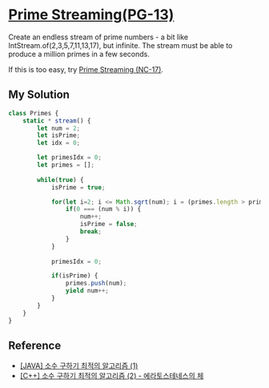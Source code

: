 # [Prime Streaming(PG-13)](https://www.codewars.com/kata/5519a584a73e70fa570005f5/train/javascript)

Create an endless stream of prime numbers - a bit like IntStream.of(2,3,5,7,11,13,17), but infinite. The stream must be able to produce a million primes in a few seconds.

If this is too easy, try [Prime Streaming (NC-17)](https://www.codewars.com/kata/prime-streaming-nc-17/).

## My Solution

```javascript
class Primes {
	static * stream() {
		let num = 2;
		let isPrime;
		let idx = 0;

		let primesIdx = 0;
		let primes = [];
		
		while(true) {
			isPrime = true;

			for(let i=2; i <= Math.sqrt(num); i = (primes.length > primesIdx)? primes[++primesIdx]: i + 1) {
				if(0 === (num % i)) {
					num++;
					isPrime = false;
					break;
				}
			}
			
			primesIdx = 0;

			if(isPrime) {
				primes.push(num);
				yield num++;
			}
		}
	}
}
```

## Reference

* [[JAVA] 소수 구하기 최적의 알고리즘 (1)](http://marobiana.tistory.com/89)
* [[C++] 소수 구하기 최적의 알고리즘 (2) - 에라토스테네스의 체](http://marobiana.tistory.com/91)